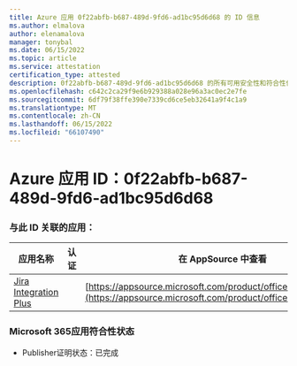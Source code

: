 ```yaml
---
title: Azure 应用 0f22abfb-b687-489d-9fd6-ad1bc95d6d68 的 ID 信息
ms.author: elmalova
author: elenamalova
manager: tonybal
ms.date: 06/15/2022
ms.topic: article
ms.service: attestation
certification_type: attested
description: 0f22abfb-b687-489d-9fd6-ad1bc95d6d68 的所有可用安全性和符合性信息信息。
ms.openlocfilehash: c642c2ca29f9e6b929388a028e96a3ac0ec2e7fe
ms.sourcegitcommit: 6df79f38ffe390e7339cd6ce5eb32641a9f4c1a9
ms.translationtype: MT
ms.contentlocale: zh-CN
ms.lasthandoff: 06/15/2022
ms.locfileid: "66107490"
---
```

# <a name="azure-app-id-0f22abfb-b687-489d-9fd6-ad1bc95d6d68"></a>Azure 应用 ID：0f22abfb-b687-489d-9fd6-ad1bc95d6d68


### <a name="apps-associated-with-this-id"></a>与此 ID 关联的应用：
| **应用名称** | **认证** | **在 AppSource 中查看** |
|--------------|---------------|-----------------------|
| [Jira Integration Plus](../forward/WA200003847.md) |  | [https://appsource.microsoft.com/product/office/WA200003847](https://appsource.microsoft.com/product/office/WA200003847) |

### <a name="microsoft-365-app-compliance-status"></a>Microsoft 365应用符合性状态
- Publisher证明状态：已完成
